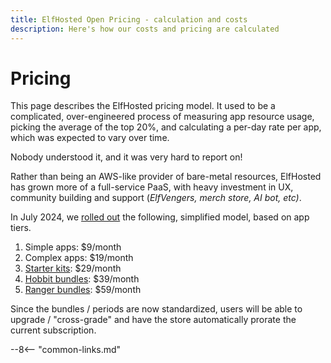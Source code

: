 ```yaml
---
title: ElfHosted Open Pricing - calculation and costs
description: Here's how our costs and pricing are calculated
---
```

# Pricing

This page describes the ElfHosted pricing model. It used to be a complicated, over-engineered process of measuring app resource usage, picking the average of the top 20%, and calculating a per-day rate per app, which was expected to vary over time.

Nobody understood it, and it was very hard to report on!

Rather than being an AWS-like provider of bare-metal resources, ElfHosted has grown more of a full-service PaaS, with heavy investment in UX, community building and support (*ElfVengers, merch store, AI bot, etc)*.

In July 2024, we [rolled out](/blog/2024/07/10/pricing-model-updated/) the following, simplified model, based on app tiers.

1. Simple apps: $9/month
2. Complex apps: $19/month
3. [Starter kits](https://store.elfhosted.com/product-category/consume-media/infinite-streaming/infinite-streaming-starter-kits): $29/month
4. [Hobbit bundles](https://store.elfhosted.com/product-category/consume-media/infinite-streaming/hobbit): $39/month
5. [Ranger bundles](https://store.elfhosted.com/product-category/consume-media/infinite-streaming/infinite-streaming-plus): $59/month

Since the bundles / periods are now standardized, users will be able to upgrade / "cross-grade" and have the store automatically prorate the current subscription.

--8<-- "common-links.md"
